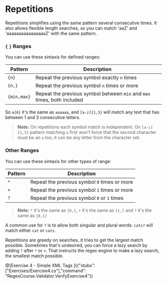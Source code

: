 # Repetitions

Repetitions simplifies using the same pattern several consecutive times. It also allows flexible length searches, so you can match 'aaZ' and 'aaaaaaaaaaaaaaaaZ' with the same pattern.

### `{` `}` Ranges

You can use these sintaxis for defined ranges:

| Pattern | Description |
| ------ | ------ |
| `{n}` | Repeat the previous symbol exactly `n` times |
| `{n,}` | Repeat the previous symbol `n` times or more |
| `{min,max}` | Repeat the previous symbol between `min` and `max` times, both included |

So `a{6}` it's the same as `aaaaaa`, and `[a-z]{1,3}` will match any text that has between 1 and 3 consecutive letters.
>**Note:** On repetitions each symbol match is independent. On `[a-z]{1,3}` pattern matching `a` first won't force that the second character must be an `a` too, it can be any letter from the character set.

### Other Ranges

You can use these sintaxis for other types of range:

| Pattern | Description |
| ------ | ------ |
| `*` | Repeat the previous symbol `0` times or more |
| `+` | Repeat the previous symbol `1` times or more |
| `?` | Repeat the previous symbol `0` or `1` times |

>**Note:** `*` it's the same as `{0,}`, `+` it's the same as `{1,}` and `?` it's the same as `{0,1}`

A common use for `?` is to allow both singular and plural words: `cats?` will match either `cat` or `cats`. 

Repetitions are greedy on searches, it tries to get the largest match possible. Sometimes that's undesired, you can force a lazy search by adding `?` after `*` or `+`.
That instructs the regex engine to make a lazy search, the smallest match possible.

@[Exercise 4 - Simple XML Tags ]({"stubs": ["Exercises/Exercise4.cs"],"command": "RegexCourse.Validator.VerifyExercise4"})